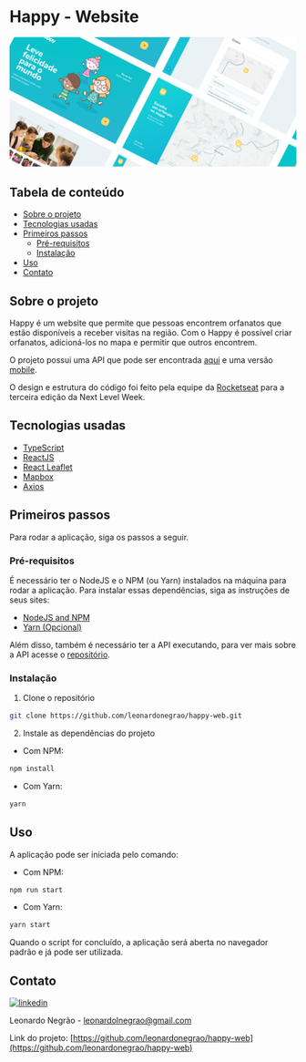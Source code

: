 # Happy - Website

![Happy](happy-cover.png)

## Tabela de conteúdo
- [Sobre o projeto](#sobre-o-projeto)
- [Tecnologias usadas](#tecnologias-usadas)
- [Primeiros passos](#primeiros-passos)
  - [Pré-requisitos](#pré-requisitos)
  - [Instalação](#instalação)
- [Uso](#uso)
- [Contato](#contato)

## Sobre o projeto

Happy é um website que permite que pessoas encontrem orfanatos que estão disponíveis a receber visitas na região. Com o Happy é possível criar orfanatos, adicioná-los no mapa e permitir que outros encontrem.

O projeto possui uma API que pode ser encontrada [aqui](https://github.com/leonardonegrao/happy-api/) e uma versão [mobile](https://github.com/leonardonegrao/happy-mobile).

O design e estrutura do código foi feito pela equipe da [Rocketseat](https://github.com/Rocketseat) para a terceira edição da Next Level Week.

## Tecnologias usadas

- [TypeScript](https://github.com/microsoft/TypeScript/)
- [ReactJS](https://github.com/facebook/react/)
- [React Leaflet](https://github.com/PaulLeCam/react-leaflet)
- [Mapbox](https://www.mapbox.com/)
- [Axios](https://github.com/axios/axios)

## Primeiros passos

Para rodar a aplicação, siga os passos a seguir.

### Pré-requisitos

É necessário ter o NodeJS e o NPM (ou Yarn) instalados na máquina para rodar a aplicação. Para instalar essas dependências, siga as instruções de seus sites:

* [NodeJS and NPM](https://nodejs.org/en/download/)
* [Yarn (Opcional)](https://yarnpkg.com/)

Além disso, também é necessário ter a API executando, para ver mais sobre a API acesse o [repositório](https://github.com/leonardonegrao/happy-api/).

### Instalação

1. Clone o repositório
```sh
git clone https://github.com/leonardonegrao/happy-web.git
```
2. Instale as dependências do projeto

* Com NPM:
```sh
npm install
```

* Com Yarn:
```sh
yarn
```

## Uso

A aplicação pode ser iniciada pelo comando:

* Com NPM:
```sh
npm run start
```

* Com Yarn:
```sh
yarn start
```

Quando o script for concluído, a aplicação será aberta no navegador padrão e já pode ser utilizada.

## Contato

[![linkedin](https://img.shields.io/badge/-LinkedIn-black.svg?style=flat-square&logo=linkedin&colorB=555)](https://linkedin.com/in/leonardonegrão)

Leonardo Negrão - [leonardolnegrao@gmail.com](mailto:leonardolnegrao@gmail.com)

Link do projeto: [https://github.com/leonardonegrao/happy-web](https://github.com/leonardonegrao/happy-web)
